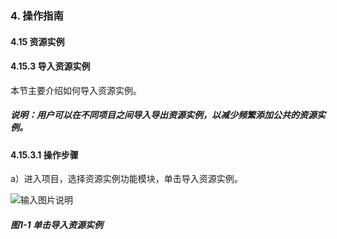 ### 4. 操作指南

#### 4.15 资源实例

#### 4.15.3 导入资源实例

本节主要介绍如何导入资源实例。

##### 说明：用户可以在不同项目之间导入导出资源实例，以减少频繁添加公共的资源实例。

#### 4.15.3.1 操作步骤

a）进入项目，选择资源实例功能模块，单击导入资源实例。

![输入图片说明](../../../../images/SoFlu%EF%BC%88%E5%90%8E%E7%AB%AF%EF%BC%89%E5%BC%80%E5%8F%91%E5%B9%B3%E5%8F%B0/1.%20%E6%9C%80%E6%96%B0%E7%89%88%E6%9C%AC%20-%20%E6%9B%B4%E6%96%B0%E6%97%A5%E6%9C%9F%20-%202022.10.08/4.%20%E6%93%8D%E4%BD%9C%E6%8C%87%E5%8D%97/15.%20%E8%B5%84%E6%BA%90%E5%AE%9E%E4%BE%8B/3.%20%E5%AF%BC%E5%85%A5%E8%B5%84%E6%BA%90%E5%AE%9E%E4%BE%8B/image.png)

##### 图1-1 单击导入资源实例
